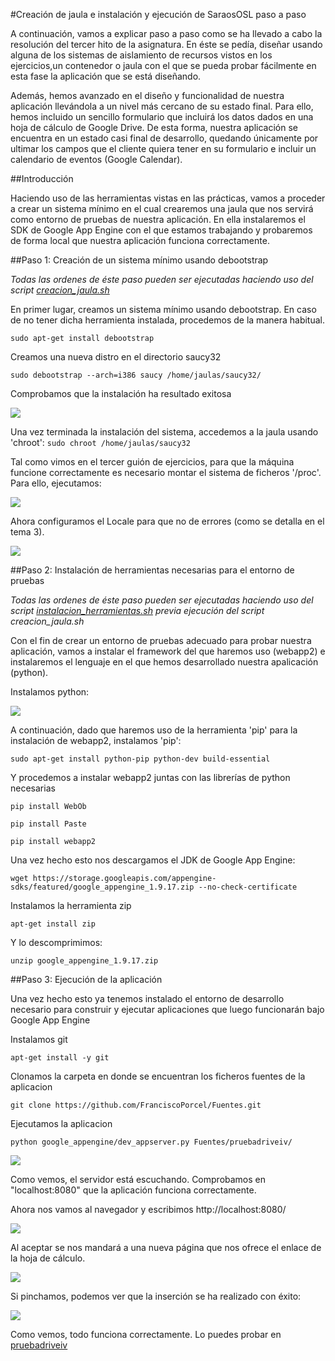 #Creación de jaula e instalación y ejecución de SaraosOSL paso a paso

A continuación, vamos a explicar paso a paso como se ha llevado a cabo la resolución del tercer hito de la asignatura. En éste se pedía, diseñar usando alguna de los sistemas de aislamiento de recursos vistos en los ejercicios,un contenedor o jaula con el que se pueda probar fácilmente en esta fase la aplicación que se está diseñando.

Además, hemos avanzado en el diseño y funcionalidad de nuestra aplicación llevándola a un nivel más cercano de su estado final. Para ello, hemos incluido un sencillo formulario que incluirá los datos dados en una hoja de cálculo de Google Drive.
De esta forma, nuestra aplicación se encuentra en un estado casi final de desarrollo, quedando únicamente por ultimar los campos que el cliente quiera tener en su formulario e incluir un calendario de eventos (Google Calendar).

##Introducción

Haciendo uso de las herramientas vistas en las prácticas, vamos a proceder a crear un sistema mínimo en el cual crearemos una jaula que nos servirá como entorno de pruebas de nuestra aplicación. En ella instalaremos el SDK de Google App Engine con el que estamos trabajando y probaremos de forma local que nuestra aplicación funciona correctamente.

##Paso 1: Creación de un sistema mínimo usando debootstrap

*Todas las ordenes de éste paso pueden ser ejecutadas haciendo uso del script [creacion_jaula.sh](https://github.com/miguelfabre/Proyecto/blob/master/script/creacion_jaula.sh)*

En primer lugar, creamos un sistema mínimo usando debootstrap. En caso de no tener dicha herramienta instalada, procedemos de la manera habitual.

```sudo apt-get install debootstrap``` 

Creamos una nueva distro en el directorio saucy32

```sudo debootstrap --arch=i386 saucy /home/jaulas/saucy32/```

Comprobamos que la instalación ha resultado exitosa

![](https://github.com/miguelfabre/Proyecto/blob/master/imagenes/Hito_3/imagenes/hito3-1.png)

Una vez terminada la instalación del sistema, accedemos a la jaula usando 'chroot':
```sudo chroot /home/jaulas/saucy32```

Tal como vimos en el tercer guión de ejercicios, para que la máquina funcione correctamente es necesario montar el sistema de ficheros '/proc'. Para ello, ejecutamos:

![](https://github.com/miguelfabre/Proyecto/blob/master/imagenes/Hito_3/imagenes/hito3-2.png)

Ahora configuramos el Locale para que no de errores (como se detalla en el tema 3). 

![](https://github.com/miguelfabre/Proyecto/blob/master/imagenes/Hito_3/imagenes/hito3-3.png)


##Paso 2: Instalación de herramientas necesarias para el entorno de pruebas

*Todas las ordenes de éste paso pueden ser ejecutadas haciendo uso del script [instalacion_herramientas.sh](https://github.com/miguelfabre/Proyecto/blob/master/Hito_3/script/instalacion_herramientas.sh) previa ejecución del script creacion_jaula.sh*

Con el fin de crear un entorno de pruebas adecuado para probar nuestra aplicación, vamos a instalar el framework del que haremos uso (webapp2) e instalaremos el lenguaje en el que hemos desarrollado nuestra apalicación (python).

Instalamos python:

![](https://github.com/miguelfabre/Proyecto/blob/master/imagenes/Hito_3/imagenes/hito3-4.png)


A continuación, dado que haremos uso de la herramienta 'pip' para la instalación de webapp2, instalamos 'pip':

```sudo apt-get install python-pip python-dev build-essential``` 

Y procedemos a instalar webapp2 juntas con las librerías de python necesarias

```pip install WebOb``` 

```pip install Paste``` 

```pip install webapp2 ``` 

Una vez hecho esto nos descargamos el JDK de Google App Engine:

```wget https://storage.googleapis.com/appengine-sdks/featured/google_appengine_1.9.17.zip --no-check-certificate```

Instalamos la herramienta zip

```apt-get install zip```

Y lo descomprimimos:

```unzip google_appengine_1.9.17.zip ``` 



##Paso 3: Ejecución de la aplicación

Una vez hecho esto ya tenemos instalado el entorno de desarrollo necesario para construir y ejecutar aplicaciones que luego funcionarán bajo Google App Engine

Instalamos git

```apt-get install -y git```

Clonamos la carpeta en donde se encuentran los ficheros fuentes de la aplicacion

```git clone https://github.com/FranciscoPorcel/Fuentes.git```

Ejecutamos la aplicacion

```python google_appengine/dev_appserver.py Fuentes/pruebadriveiv/```

![](https://github.com/miguelfabre/Proyecto/blob/master/imagenes/Hito_3/imagenes/hito3-12.png)

Como vemos, el servidor está escuchando. Comprobamos en "localhost:8080" que la aplicación funciona correctamente.

Ahora nos vamos al navegador y escribimos http://localhost:8080/

![](https://github.com/miguelfabre/Proyecto/blob/master/imagenes/Hito_3/imagenes/hito3-13.png)

Al aceptar se nos mandará a una nueva página que nos ofrece el enlace de la hoja de cálculo.

![](https://github.com/miguelfabre/Proyecto/blob/master/imagenes/Hito_3/imagenes/hito3-14.png)

Si pinchamos, podemos ver que la inserción se ha realizado con éxito:

![](https://github.com/miguelfabre/Proyecto/blob/master/imagenes/Hito_3/imagenes/hito3-15.png)

Como vemos, todo funciona correctamente. Lo puedes probar en [pruebadriveiv](http://pruebadriveiv.appspot.com)

